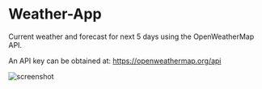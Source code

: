 # Weather-App
Current weather and forecast for next 5 days using the OpenWeatherMap API.

An API key can be obtained at:  https://openweathermap.org/api

![screenshot](https://github.com/obipez/Weather-App/blob/master/Weather%20App.png)
